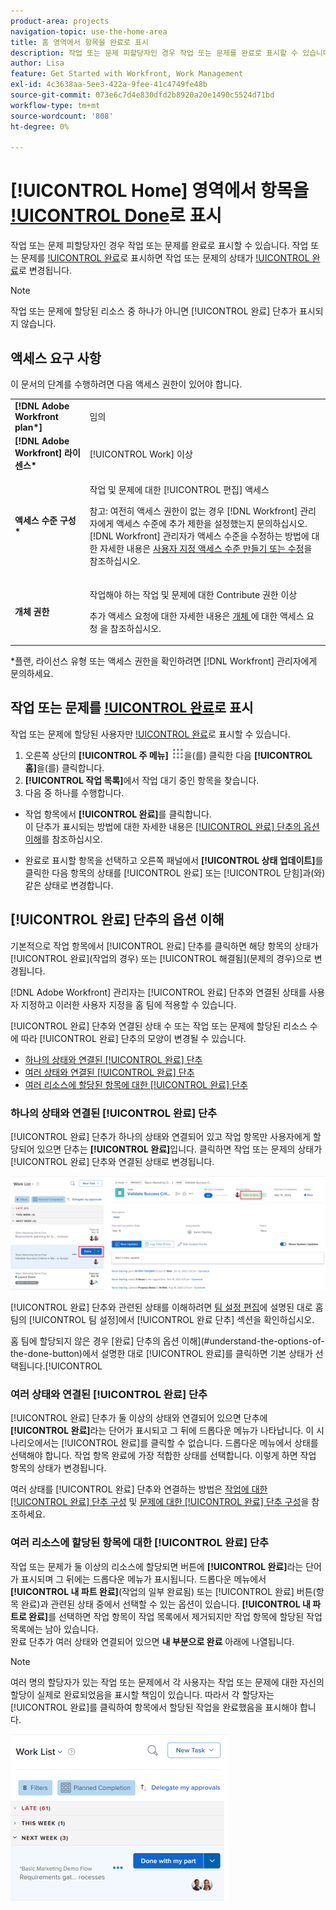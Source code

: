 ```yaml
---
product-area: projects
navigation-topic: use-the-home-area
title: 홈 영역에서 항목을 완료로 표시
description: 작업 또는 문제 피할당자인 경우 작업 또는 문제를 완료로 표시할 수 있습니다. 작업 또는 문제를 완료로 표시하면 작업 또는 문제의 상태가 완료로 변경됩니다.
author: Lisa
feature: Get Started with Workfront, Work Management
exl-id: 4c3638aa-5ee3-422a-9fee-41c4749fe48b
source-git-commit: 073e6c7d4e830dfd2b8920a20e1490c5524d71bd
workflow-type: tm+mt
source-wordcount: '808'
ht-degree: 0%

---
```


# [!UICONTROL Home] 영역에서 항목을 [!UICONTROL Done](으)로 표시

작업 또는 문제 피할당자인 경우 작업 또는 문제를 완료로 표시할 수 있습니다. 작업 또는 문제를 [!UICONTROL 완료](으)로 표시하면 작업 또는 문제의 상태가 [!UICONTROL 완료](으)로 변경됩니다.

>[!NOTE]
>
>작업 또는 문제에 할당된 리소스 중 하나가 아니면 [!UICONTROL 완료] 단추가 표시되지 않습니다.

## 액세스 요구 사항

이 문서의 단계를 수행하려면 다음 액세스 권한이 있어야 합니다.

<table style="table-layout:auto"> 
 <col> 
 </col> 
 <col> 
 </col> 
 <tbody> 
  <tr> 
   <td role="rowheader"><strong>[!DNL Adobe Workfront plan*]</strong></td> 
   <td> <p>임의</p> </td> 
  </tr> 
  <tr> 
   <td role="rowheader"><strong>[!DNL Adobe Workfront] 라이센스*</strong></td> 
   <td> <p>[!UICONTROL Work] 이상</p> </td> 
  </tr> 
  <tr> 
   <td role="rowheader"><strong>액세스 수준 구성*</strong></td> 
   <td> <p>작업 및 문제에 대한 [!UICONTROL 편집] 액세스</p> <p>참고: 여전히 액세스 권한이 없는 경우 [!DNL Workfront] 관리자에게 액세스 수준에 추가 제한을 설정했는지 문의하십시오. [!DNL Workfront] 관리자가 액세스 수준을 수정하는 방법에 대한 자세한 내용은 <a href="../../../administration-and-setup/add-users/configure-and-grant-access/create-modify-access-levels.md" class="MCXref xref">사용자 지정 액세스 수준 만들기 또는 수정</a>을 참조하십시오.</p> </td> 
  </tr> 
  <tr> 
   <td role="rowheader"><strong>개체 권한</strong></td> 
   <td> <p>작업해야 하는 작업 및 문제에 대한 Contribute 권한 이상</p> <p>추가 액세스 요청에 대한 자세한 내용은 <a href="../../../workfront-basics/grant-and-request-access-to-objects/request-access.md" class="MCXref xref">개체 </a>에 대한 액세스 요청 을 참조하십시오.</p> </td> 
  </tr> 
 </tbody> 
</table>

&#42;플랜, 라이선스 유형 또는 액세스 권한을 확인하려면 [!DNL Workfront] 관리자에게 문의하세요.

## 작업 또는 문제를 [!UICONTROL 완료](으)로 표시

작업 또는 문제에 할당된 사용자만 [!UICONTROL 완료](으)로 표시할 수 있습니다.

1. 오른쪽 상단의 **[!UICONTROL 주 메뉴]** ![](assets/main-menu-icon.png)을(를) 클릭한 다음 **[!UICONTROL 홈]**&#x200B;을(를) 클릭합니다.
1. **[!UICONTROL 작업 목록]**&#x200B;에서 작업 대기 중인 항목을 찾습니다.
1. 다음 중 하나를 수행합니다.

* 작업 항목에서 **[!UICONTROL 완료]**&#x200B;를 클릭합니다.\
   이 단추가 표시되는 방법에 대한 자세한 내용은 [[!UICONTROL 완료] 단추의 옵션 이해](#understand-the-options-of-the-done-button)를 참조하십시오.

* 완료로 표시할 항목을 선택하고 오른쪽 패널에서 **[!UICONTROL 상태 업데이트]**&#x200B;를 클릭한 다음 항목의 상태를 [!UICONTROL 완료] 또는 [!UICONTROL 닫힘]과(와) 같은 상태로 변경합니다.

## [!UICONTROL 완료] 단추의 옵션 이해

기본적으로 작업 항목에서 [!UICONTROL 완료] 단추를 클릭하면 해당 항목의 상태가 [!UICONTROL 완료](작업의 경우) 또는 [!UICONTROL 해결됨](문제의 경우)으로 변경됩니다.

[!DNL Adobe Workfront] 관리자는 [!UICONTROL 완료] 단추와 연결된 상태를 사용자 지정하고 이러한 사용자 지정을 홈 팀에 적용할 수 있습니다.

[!UICONTROL 완료] 단추와 연결된 상태 수 또는 작업 또는 문제에 할당된 리소스 수에 따라 [!UICONTROL 완료] 단추의 모양이 변경될 수 있습니다.

* [하나의 상태와 연결된 [!UICONTROL 완료] 단추](#done-button-associated-with-one-status)
* [여러 상태와 연결된 [!UICONTROL 완료] 단추](#done-button-associated-with-multiple-statuses)
* [여러 리소스에 할당된 항목에 대한 [!UICONTROL 완료] 단추](#done-button-for-items-assigned-to-multiple-resources)

### 하나의 상태와 연결된 [!UICONTROL 완료] 단추

[!UICONTROL 완료] 단추가 하나의 상태와 연결되어 있고 작업 항목만 사용자에게 할당되어 있으면 단추는 **[!UICONTROL 완료]**&#x200B;입니다. 클릭하면 작업 또는 문제의 상태가 [!UICONTROL 완료] 단추와 연결된 상태로 변경됩니다.

![완료 단추](assets/Done.png)

[!UICONTROL 완료] 단추와 관련된 상태를 이해하려면 [팀 설정 편집](../../../people-teams-and-groups/create-and-manage-teams/edit-team-settings.md)에 설명된 대로 홈 팀의 [!UICONTROL 팀 설정]에서 [!UICONTROL 완료 단추] 섹션을 확인하십시오.

홈 팀에 할당되지 않은 경우 [완료] 단추의 옵션 이해](#understand-the-options-of-the-done-button)에서 설명한 대로 [!UICONTROL 완료]를 클릭하면 기본 상태가 선택됩니다.[!UICONTROL 

### 여러 상태와 연결된 [!UICONTROL 완료] 단추

[!UICONTROL 완료] 단추가 둘 이상의 상태와 연결되어 있으면 단추에 **[!UICONTROL 완료]**&#x200B;라는 단어가 표시되고 그 뒤에 드롭다운 메뉴가 나타납니다. 이 시나리오에서는 [!UICONTROL 완료]를 클릭할 수 없습니다. 드롭다운 메뉴에서 상태를 선택해야 합니다. 작업 항목 완료에 가장 적합한 상태를 선택합니다. 이렇게 하면 작업 항목의 상태가 변경됩니다.

여러 상태를 [!UICONTROL 완료] 단추와 연결하는 방법은 [작업에 대한 [!UICONTROL 완료] 단추 구성](../../../people-teams-and-groups/create-and-manage-teams/configure-the-done-button-for-tasks.md) 및 [문제에 대한 [!UICONTROL 완료] 단추 구성](../../../people-teams-and-groups/create-and-manage-teams/configure-the-done-button-for-issues.md)을 참조하세요.

<!--
<img src="assets/marking-an-item-done-multiple-statuses-350x171.png" style="width: 350;height: 171;" data-mc-conditions="QuicksilverOrClassic.Draft mode">
-->

### 여러 리소스에 할당된 항목에 대한 [!UICONTROL 완료] 단추

작업 또는 문제가 둘 이상의 리소스에 할당되면 버튼에 **[!UICONTROL 완료]**&#x200B;라는 단어가 표시되며 그 뒤에는 드롭다운 메뉴가 표시됩니다. 드롭다운 메뉴에서 **[!UICONTROL 내 파트 완료]**(작업의 일부 완료됨) 또는 [!UICONTROL 완료] 버튼(항목 완료)과 관련된 상태 중에서 선택할 수 있는 옵션이 있습니다. **[!UICONTROL 내 파트로 완료]**&#x200B;를 선택하면 작업 항목이 작업 목록에서 제거되지만 작업 항목에 할당된 작업 목록에는 남아 있습니다.\
완료 단추가 여러 상태와 연결되어 있으면 **내 부분으로 완료** 아래에 나열됩니다.

>[!NOTE]
>
>여러 명의 할당자가 있는 작업 또는 문제에서 각 사용자는 작업 또는 문제에 대한 자신의 할당이 실제로 완료되었음을 표시할 책임이 있습니다. 따라서 각 할당자는 [!UICONTROL 완료]를 클릭하여 항목에서 할당된 작업을 완료했음을 표시해야 합니다.

![](assets/marking-an-item-done-with-my-part-grop-by-drop-down-nwe-350x266.png)
